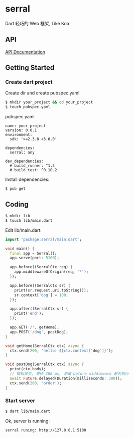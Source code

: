 # serral

Dart 轻巧的 Web 框架, Like Koa

## API

[API Documentation](https://pub.dev/documentation/serral/latest/serral/serral-library.html)

## Getting Started

### Create dart project

Create dir and create pubspec.yaml

```sh
$ mkdir your_project && cd your_project
$ touch pubspec.yaml
```

pubspec.yaml

```
name: your_project
version: 0.0.1
environment:
  sdk: '>=2.3.0 <3.0.0'

dependencies:
  serral: any

dev_dependencies:
  # build_runner: ^1.3
  # build_test: ^0.10.2

```

Install dependencies:

```
$ pub get
```

## Coding

```sh
$ mkdir lib
$ touch lib/main.dart
```

Edit lib/main.dart:

```dart
import 'package:serral/main.dart';

void main() {
  final app = Serral();
  app.serve(port: 5100);

  app.before((SerralCtx req) {
    app.middlewareOfOrigin(req, '*');
  });

  app.before((SerralCtx sr) {
    print(sr.request.uri.toString());
    sr.context['dog'] = 100;
  });

  app.after((SerralCtx sr) {
    print('end');
  });

  app.GET('/', getHome);
  app.POST('/dog', postDog);
}

void getHome(SerralCtx ctx) async {
  ctx.send(200, 'hello: ${ctx.context['dog']}');
}

void postDog(SerralCtx ctx) async {
  print(ctx.body);
  // 模拟异步, 等待 300 ms, 测试 before middleware 是否执行
  await Future.delayed(Duration(milliseconds: 300));
  ctx.send(200, 'order');
}
```

### Start server

```sh
$ dart lib/main.dart
```

Ok, server is running:

```
serral runing: http://127.0.0.1:5100
```
